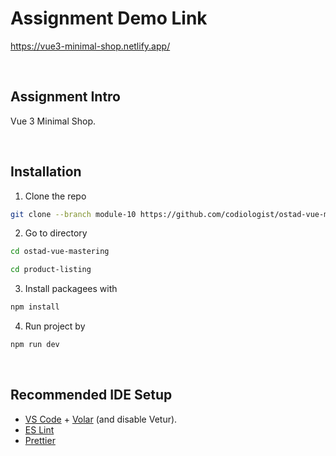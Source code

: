 # Assignment Demo Link 
https://vue3-minimal-shop.netlify.app/

<br/>

## Assignment Intro
Vue 3 Minimal Shop. 

<br/>

## Installation

1. Clone the repo

```sh
git clone --branch module-10 https://github.com/codiologist/ostad-vue-mastering.git
```

2. Go to directory
```sh
cd ostad-vue-mastering
```
```sh
cd product-listing
```

3. Install packagees with
```sh
npm install
```

4. Run project by
```sh
npm run dev
```

<br/>


## Recommended IDE Setup

- [VS Code](https://code.visualstudio.com/) + [Volar](https://marketplace.visualstudio.com/items?itemName=Vue.volar) (and disable Vetur).
- [ES Lint](https://eslint.org/)
- [Prettier](https://prettier.io/)
